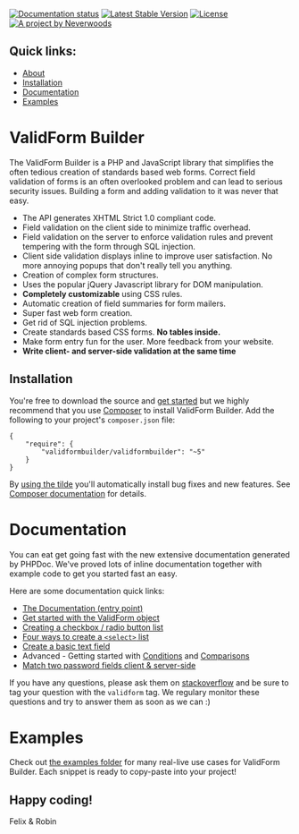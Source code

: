 [![Documentation status](https://github.com/validformbuilder/validformbuilder/actions/workflows/generate-docs.yml/badge.svg)](https://travis-ci.org/validformbuilder/validformbuilder)
[![Latest Stable Version](https://poser.pugx.org/validformbuilder/validformbuilder/v/stable.svg)](https://packagist.org/packages/validformbuilder/validformbuilder)
[![License](https://poser.pugx.org/validformbuilder/validformbuilder/license.svg)](https://packagist.org/packages/validformbuilder/validformbuilder)
[![A project by Neverwoods](http://img.shields.io/badge/project_by-Neverwoods-blue.svg)](http://neverwoods.com)

Quick links:
------------

- [About](#validform-builder)
- [Installation](#installation)
- [Documentation](#user-content-documentation)
- [Examples](https://github.com/validformbuilder/validformbuilder/tree/master/examples)

ValidForm Builder
================

The ValidForm Builder is a PHP and JavaScript library that simplifies the often tedious creation of standards based web forms. Correct field validation of forms is an often overlooked problem and can lead to serious security issues. Building a form and adding validation to it was never that easy.

- The API generates XHTML Strict 1.0 compliant code.
- Field validation on the client side to minimize traffic overhead.
- Field validation on the server to enforce validation rules and prevent tempering with the form through SQL injection.
- Client side validation displays inline to improve user satisfaction. No more annoying popups that don't really tell you anything.
- Creation of complex form structures.
- Uses the popular jQuery Javascript library for DOM manipulation.
- **Completely customizable** using CSS rules.
- Automatic creation of field summaries for form mailers.
- Super fast web form creation.
- Get rid of SQL injection problems.
- Create standards based CSS forms. **No tables inside.**
- Make form entry fun for the user. More feedback from your website.
- **Write client- and server-side validation at the same time**

Installation
------------
You're free to download the source and [get started](https://github.com/validformbuilder/validformbuilder/blob/master/docs/documentation.md#installing-validform-builder-in-your-project) but we highly recommend that you use [Composer](https://getcomposer.org/) to install ValidForm Builder. Add the following to your project's `composer.json` file:
```
{
    "require": {
        "validformbuilder/validformbuilder": "~5"
    }
}
```
By [using the tilde](https://getcomposer.org/doc/01-basic-usage.md#package-versions) you'll automatically install bug fixes and new features. See [Composer documentation](https://getcomposer.org/doc/01-basic-usage.md#package-versions) for details.


Documentation
=============
You can eat get going fast with the new extensive documentation generated by PHPDoc. We've proved lots of inline documentation together with example code to get you started fast an easy.

Here are some documentation quick links:

- [The Documentation (entry point)](https://validformbuilder.org/docs/namespaces/validformbuilder.html)
- [Get started with the ValidForm object](https://validformbuilder.org/docs/classes/ValidFormBuilder-ValidForm.html)
- [Creating a checkbox / radio button list](https://validformbuilder.org/docs/classes/ValidFormBuilder-Group.html)
- [Four ways to create a `<select>` list](https://validformbuilder.org/docs/classes/ValidFormBuilder-Select.html)
- [Create a basic text field](https://validformbuilder.org/docs/classes/ValidFormBuilder-Text.html)
- Advanced - Getting started with [Conditions](https://validformbuilder.org/docs/classes/ValidFormBuilder-Condition.html) and [Comparisons](http://validformbuilder.org/docs/classes/ValidFormBuilder-Comparison.html)
- [Match two password fields client &amp; server-side](https://validformbuilder.org/docs/classes/ValidFormBuilder-Password.html)

If you have any questions, please ask them on [stackoverflow](http://stackoverflow.com) and be sure to tag your question with the `validform` tag. We regulary monitor these questions and try to answer them as soon as we can :)

Examples
========
Check out [the examples folder](https://github.com/validformbuilder/validformbuilder/tree/master/examples) for many real-live use cases for ValidForm Builder. Each snippet is ready to copy-paste into your project!


Happy coding!
------

Felix & Robin
